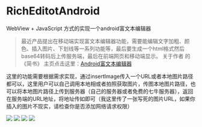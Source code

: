# RichEditotAndroid
WebView + JavaScript 方式的实现一个android富文本编辑器
>最近产品提出在移动端实现富文本编辑器功能，需要能编辑文字加粗、颜色、插入图片、下划线等一系列功能等，最后要生成一个html格式然后base64转码后上传服务端，最后在前端网页和移动端显示。
关于作者 的 《简书》 主页点击这里：[Android富文本编辑器](https://www.jianshu.com/p/9c2c1416d894)


这里的功能需要根据需求实现，通过insertImage传入一个URL或者本地图片路径都可以，这里用户可以自己调用本地相或者拍照获取图片，传图本地图片路径，也可以将本地图片路径上传到服务器（自己的服务器或者免费的七牛服务器），返回在服务端的URL地址，将地址传如即可（我这里传了一张写死的图片URL，如果你插入的图片不现实，请检查你是否添加网络请求权限<uses-permission android:name="android.permission.INTERNET" />）

![](https://upload-images.jianshu.io/upload_images/3278692-937a13db04c28c9f.gif?imageMogr2/auto-orient/strip)
![](https://upload-images.jianshu.io/upload_images/3278692-d309391fbdf9c3f6.png?imageMogr2/auto-orient/strip%7CimageView2/2/w/1240)
![](https://upload-images.jianshu.io/upload_images/3278692-960adde8b912f4af.png?imageMogr2/auto-orient/strip%7CimageView2/2/w/1240)
![](https://upload-images.jianshu.io/upload_images/3278692-bf1fbb1028586dba.png?imageMogr2/auto-orient/strip%7CimageView2/2/w/1240)

